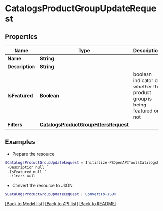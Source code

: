# CatalogsProductGroupUpdateRequest
## Properties

Name | Type | Description | Notes
------------ | ------------- | ------------- | -------------
**Name** | **String** |  | [optional] 
**Description** | **String** |  | [optional] 
**IsFeatured** | **Boolean** | boolean indicator of whether the product group is being featured or not | [optional] 
**Filters** | [**CatalogsProductGroupFiltersRequest**](CatalogsProductGroupFiltersRequest.md) |  | [optional] 

## Examples

- Prepare the resource
```powershell
$CatalogsProductGroupUpdateRequest = Initialize-PSOpenAPIToolsCatalogsProductGroupUpdateRequest  -Name null `
 -Description null `
 -IsFeatured null `
 -Filters null
```

- Convert the resource to JSON
```powershell
$CatalogsProductGroupUpdateRequest | ConvertTo-JSON
```

[[Back to Model list]](../README.md#documentation-for-models) [[Back to API list]](../README.md#documentation-for-api-endpoints) [[Back to README]](../README.md)

